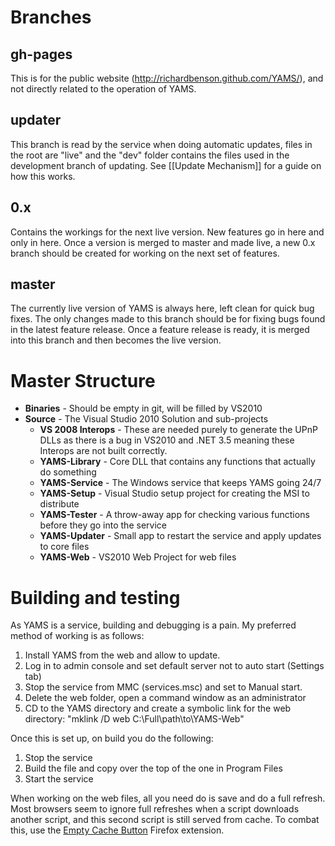 # Branches
## gh-pages
This is for the public website (http://richardbenson.github.com/YAMS/), and not directly related to the operation of YAMS.
## updater
This branch is read by the service when doing automatic updates, files in the root are "live" and the "dev" folder contains the files used in the development branch of updating.  See [[Update Mechanism]] for a guide on how this works.
## 0.x
Contains the workings for the next live version.  New features go in here and only in here.  Once a version is merged to master and made live, a new 0.x branch should be created for working on the next set of features.
## master
The currently live version of YAMS is always here, left clean for quick bug fixes.  The only changes made to this branch should be for fixing bugs found in the latest feature release.  Once a feature release is ready, it is merged into this branch and then becomes the live version.

# Master Structure
* __Binaries__ - Should be empty in git, will be filled by VS2010
* __Source__ - The Visual Studio 2010 Solution and sub-projects
    * __VS 2008 Interops__ - These are needed purely to generate the UPnP DLLs as there is a bug in VS2010 and .NET 3.5 meaning these Interops are not built correctly.
    * __YAMS-Library__ - Core DLL that contains any functions that actually do something
    * __YAMS-Service__ - The Windows service that keeps YAMS going 24/7
    * __YAMS-Setup__ - Visual Studio setup project for creating the MSI to distribute
    * __YAMS-Tester__ - A throw-away app for checking various functions before they go into the service
    * __YAMS-Updater__ - Small app to restart the service and apply updates to core files
    * __YAMS-Web__ - VS2010 Web Project for web files

# Building and testing
As YAMS is a service, building and debugging is a pain.  My preferred method of working is as follows:
1. Install YAMS from the web and allow to update.
2. Log in to admin console and set default server not to auto start (Settings tab)
3. Stop the service from MMC (services.msc) and set to Manual start.
4. Delete the web folder, open a command window as an administrator
5. CD to the YAMS directory and create a symbolic link for the web directory: "mklink /D web C:\Full\path\to\YAMS-Web"

Once this is set up, on build you do the following:
1. Stop the service
2. Build the file and copy over the top of the one in Program Files
3. Start the service

When working on the web files, all you need do is save and do a full refresh.  Most browsers seem to ignore full refreshes when a script downloads another script, and this second script is still served from cache.  To combat this, use the [Empty Cache Button](https://addons.mozilla.org/en-us/firefox/addon/empty-cache-button/) Firefox extension.